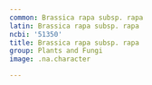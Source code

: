 ```yaml
---
common: Brassica rapa subsp. rapa
latin: Brassica rapa subsp. rapa
ncbi: '51350'
title: Brassica rapa subsp. rapa
group: Plants and Fungi
image: .na.character

---
```

